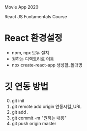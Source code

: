 Movie App 2020

React JS Funtamentals Course

# React 환경설정
- npm, npx 모두 설치
- 원하는 디렉토리로 이동
- npx create-react-app 생성할_폴더명

# 깃 연동 방법
0. git init
1. git remote add origin 연동시킬_URL
2. git add .
3. git commit -m "원하는 내용"
4. git push origin master